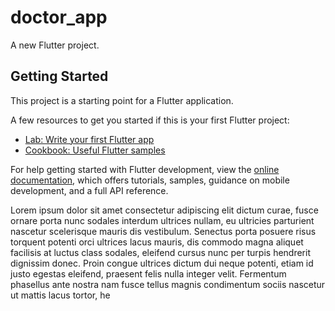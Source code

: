 # doctor_app

A new Flutter project.

## Getting Started

This project is a starting point for a Flutter application.

A few resources to get you started if this is your first Flutter project:

- [Lab: Write your first Flutter app](https://docs.flutter.dev/get-started/codelab)
- [Cookbook: Useful Flutter samples](https://docs.flutter.dev/cookbook)

For help getting started with Flutter development, view the
[online documentation](https://docs.flutter.dev/), which offers tutorials,
samples, guidance on mobile development, and a full API reference.

Lorem ipsum dolor sit amet consectetur adipiscing elit dictum curae, fusce ornare porta nunc sodales interdum ultrices nullam, eu ultricies parturient nascetur scelerisque mauris dis vestibulum. Senectus porta posuere risus torquent potenti orci ultrices lacus mauris, dis commodo magna aliquet facilisis at luctus class sodales, eleifend cursus nunc per turpis hendrerit dignissim donec. Proin congue ultrices dictum dui neque potenti, etiam id justo egestas eleifend, praesent felis nulla integer velit. Fermentum phasellus ante nostra nam fusce tellus magnis condimentum sociis nascetur ut mattis lacus tortor, he
